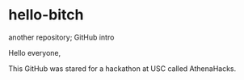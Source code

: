 # hello-bitch
another repository; GitHub intro

Hello everyone,

This GitHub was stared for a hackathon at USC called AthenaHacks.

